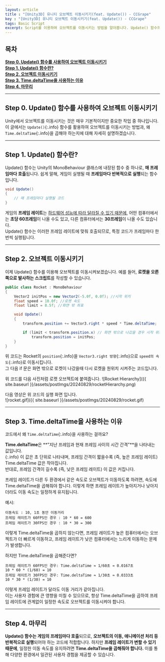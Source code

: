 ```yaml
---
layout: article 
title : "[Unity3D] 유니티 오브젝트 이동시키기(feat. Update()) - CCGrape"
key : "[Unity3D] 유니티 오브젝트 이동시키기(feat. Update()) - CCGrape"
tags: Basic Script 
excerpt: Script를 이용하여 오브젝트를 이동시키는 방법을 알아봅니다. Update() 함수의 원리와 사용 방법을 알아봅니다.
---
```


## 목차
**[Step 0. Update() 함수를 사용하여 오브젝트 이동시키기](#step-0-update-함수를-사용하여-오브젝트-이동시키기)**<br/>
**[Step 1. Update() 함수란?](#step-1-update-함수란)**<br/>
**[Step 2. 오브젝트 이동시키기](#step-2-오브젝트-이동시키기)**<br/>
**[Step 3. Time.deltaTime을 사용하는 이유](#step-3-timedeltatime을-사용하는-이유)**<br/>
**[Step 4. 마무리](#step-4-마무리)**<br/>

---
## Step 0. Update() 함수를 사용하여 오브젝트 이동시키기 

Unity에서 오브젝트를 이동시키는 것은 매우 기본적이지만 중요한 작업 중 하나입니다. 
이 글에서는 `Update()`{:.info} 함수를 활용하여 오브젝트를 이동시키는 방법과, 왜 `Time.deltaTime`{:.info}을 곱해야 하는지에 대해 자세히 설명하겠습니다.

---
## Step 1. Update() 함수란?

Update() 함수는 Unity의 MonoBehaviour 클래스에 내장된 함수 중 하나로, **매 프레임마다 호출**됩니다. 
쉽게 말해, 게임이 실행될 때 **프레임마다 반복적으로 실행**되는 함수입니다.

```cs
void Update()
{
    // 매 프레임마다 실행될 코드
}
```

게임의 **프레임 레이트**는 <u>하드웨어 성능에 따라 달라질 수 있기 때문에</u>, 어떤 컴퓨터에서는 **초당 60프레임**이 나올 수도 있고, 다른 컴퓨터에서는 **30프레임**이 나올 수도 있습니다.     
Update() 함수는 이러한 프레임 레이트에 맞춰 호출되므로, 특정 코드가 프레임마다 한 번씩 실행됩니다.

---
## Step 2. 오브젝트 이동시키기

이제 Update() 함수를 이용해 오브젝트를 이동시켜보겠습니다. 
예를 들어, **로켓을 오른쪽으로 발사하는 스크립트**를 작성할 수 있습니다.

```cs
public class Rocket : MonoBehaviour
{
    Vector2 initPos = new Vector2(-5.0f, 0.0f); //시작 위치
    float speed = 10.0f; //로켓 속도
    float limit = 8.5f; //화면 밖 좌표

    void Update()
    {
        transform.position += Vector3.right * speed * Time.deltaTime;

        if (limit < transform.position.x) // 화면 밖으로 나갔을 경우 시작 위치로 이동
            transform.position = initPos;
    }
}
```
위 코드는 Rocket의 `position`{:.info}을 `Vector3.right 방향`{:.info}으로 `speed의 속도`{:.info}로 이동시킵니다.     
그 다음 if 문은 화면 밖으로 로켓이 나갔을때 다시 로켓을 원위치 시켜주는 코드입니다.

위 코드를 다음 사진처럼 로켓 오브젝트에 붙여줍니다.
![Rocket Hierarchy]({{ site.baseurl }}/assets/postImgs/20240829/rocketHierarchy.png)


다음 영상은 위 코드의 실행 화면 입니다.     
![rocket.gif]({{ site.baseurl }}/assets/postImgs/20240829/rocket.gif)

---
## Step 3. Time.deltaTime을 사용하는 이유

코드에서 왜 `Time.deltaTime`{:.info}을 사용하는 걸까요?

**Time.deltaTime**은 **"지난 프레임과 현재 프레임 사이의 시간 간격"**을 나타내는 값입니다.      
{:.info}
이 값은 초 단위로 나타내며, 프레임 간격이 짧을수록 (즉, 높은 프레임 레이트) Time.deltaTime 값은 작아집니다.     
반대로, 프레임 간격이 길수록 (즉, 낮은 프레임 레이트) 이 값은 커집니다.

프레임 레이트가 다른 두 환경에서 같은 속도로 오브젝트가 이동하도록 하려면, 속도에 Time.deltaTime을 곱해줘야 합니다. 
이렇게 하면 프레임 레이트가 높아지거나 낮아지더라도 이동 속도는 일정하게 유지됩니다.

예시:
```
이동속도 : 10, 1초 동안 이동거리
프레임 레이트가 60FPS인 경우 : 10 * 60 = 600 
프레임 레이트가 30FPS인 경우 : 10 * 30 = 300 
```
이렇게 Time.deltaTime을 곱하지 않는다면, 프레임 레이트가 높은 컴퓨터에서는 오브젝트가 더 빠르게 이동하고, 프레임 레이트가 낮은 컴퓨터에서는 느리게 이동하는 문제가 발생합니다.        

하지만 Time.deltaTime을 곱해준다면?

```
프레임 레이트가 60FPS인 경우: Time.deltaTime ≈ 1/60초 ≈ 0.0167초
10 * 60 * (1/60) = 10
프레임 레이트가 30FPS인 경우: Time.deltaTime ≈ 1/30초 ≈ 0.0333초
10 * 30 * (1/30) = 10 
```
이렇게 프레임 레이트가 달라도 이동 거리가 같아집니다.       
이는 사용자 경험에 큰 영향을 미칠 수 있으므로, 항상 Time.deltaTime을 곱하여 프레임 레이트에 관계없이 일정한 속도로 오브젝트를 이동시켜야 합니다.

---
## Step 4. 마무리 
**Update() 함수는 게임의 프레임마다 호출**되므로, **오브젝트의 이동, 애니메이션 처리 등 반복적으로 실행**되어야 하는 코드에 적합합니다. 하지만 **프레임 레이트가 변할 수 있기 때문에**, 일정한 이동 속도를 유지하려면 **Time.deltaTime을 곱해줘야 합니다.** 이를 통해 다양한 환경에서 일관된 사용자 경험을 제공할 수 있습니다.